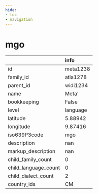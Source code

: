 ```yaml
---
hide:
- toc
- navigation
---
```

# mgo
|                      | info     |
|:---------------------|:---------|
| id                   | meta1238 |
| family_id            | atla1278 |
| parent_id            | widi1234 |
| name                 | Meta'    |
| bookkeeping          | False    |
| level                | language |
| latitude             | 5.88942  |
| longitude            | 9.87416  |
| iso639P3code         | mgo      |
| description          | nan      |
| markup_description   | nan      |
| child_family_count   | 0        |
| child_language_count | 0        |
| child_dialect_count  | 2        |
| country_ids          | CM       |